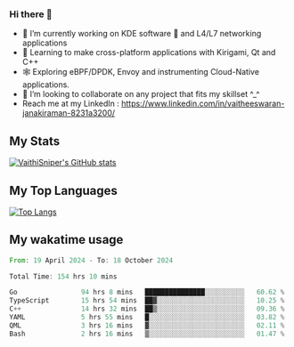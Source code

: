 ### Hi there 👋

- 🔭 I’m currently working on KDE software 💓 and L4/L7 networking applications 
- 📖 Learning to make cross-platform applications with Kirigami, Qt and C++
- 🕸️ Exploring eBPF/DPDK, Envoy and instrumenting Cloud-Native applications. 
- 👯 I’m looking to collaborate on any project that fits my skillset ^_^
- Reach me at my LinkedIn : https://www.linkedin.com/in/vaitheeswaran-janakiraman-8231a3200/

## My Stats
[![VaithiSniper's GitHub stats](https://github-readme-stats.vercel.app/api?username=VaithiSniper&hide=stars&theme=radical)](https://github.com/anuraghazra/github-readme-stats)

## My Top Languages

[![Top Langs](https://github-readme-stats.vercel.app/api/top-langs/?username=VaithiSniper&layout=compact)](https://github.com/anuraghazra/github-readme-stats)

## My wakatime usage

<!--START_SECTION:waka-->

```rust
From: 19 April 2024 - To: 18 October 2024

Total Time: 154 hrs 10 mins

Go                94 hrs 8 mins   ███████████████░░░░░░░░░░   60.62 %
TypeScript        15 hrs 54 mins  ██▓░░░░░░░░░░░░░░░░░░░░░░   10.25 %
C++               14 hrs 32 mins  ██▒░░░░░░░░░░░░░░░░░░░░░░   09.36 %
YAML              5 hrs 55 mins   █░░░░░░░░░░░░░░░░░░░░░░░░   03.82 %
QML               3 hrs 16 mins   ▓░░░░░░░░░░░░░░░░░░░░░░░░   02.11 %
Bash              2 hrs 16 mins   ▒░░░░░░░░░░░░░░░░░░░░░░░░   01.47 %
```

<!--END_SECTION:waka-->
